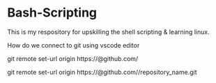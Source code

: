 # Bash-Scripting

This is my respository for upskilling the shell scripting & learning linux.

How do we connect to git using vscode editor

git remote set-url origin https://<PAT-passowrd authentication token>@github.com/<your-name>

git remote set-url origin https://<PAT-passowrd authentication token>@github.com/<your-name>/repository_name.git

